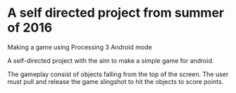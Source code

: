# A self directed project from summer of 2016
Making a game using Processing 3 Android mode

A self-directed project with the aim to make a simple game for android.

The gameplay consist of objects falling from the top of the screen. 
The user must pull and release the game slingshot to hit the objects to score points.
